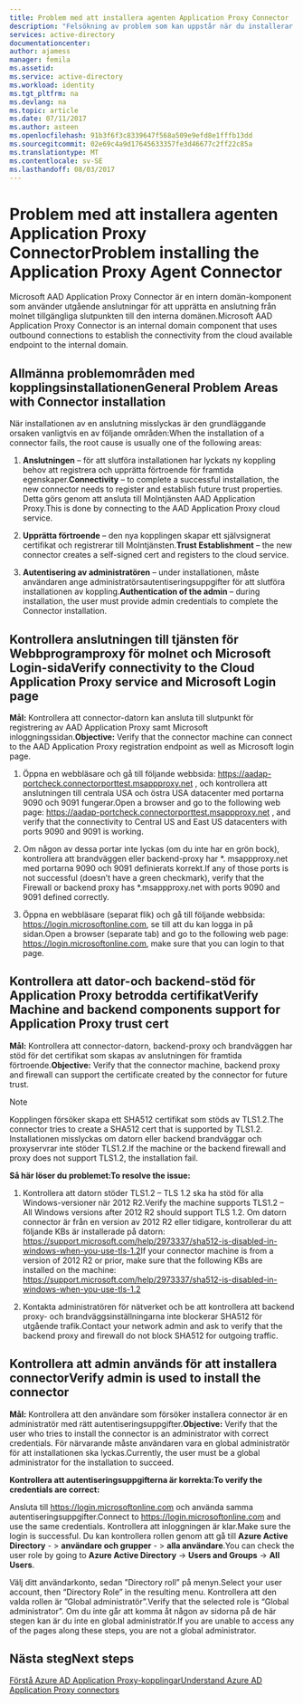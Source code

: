 ```yaml
---
title: Problem med att installera agenten Application Proxy Connector | Microsoft Docs
description: "Felsökning av problem som kan uppstår när du installerar agenten Application Proxy Connector"
services: active-directory
documentationcenter: 
author: ajamess
manager: femila
ms.assetid: 
ms.service: active-directory
ms.workload: identity
ms.tgt_pltfrm: na
ms.devlang: na
ms.topic: article
ms.date: 07/11/2017
ms.author: asteen
ms.openlocfilehash: 91b3f6f3c8339647f568a509e9efd8e1fffb13dd
ms.sourcegitcommit: 02e69c4a9d17645633357fe3d46677c2ff22c85a
ms.translationtype: MT
ms.contentlocale: sv-SE
ms.lasthandoff: 08/03/2017
---
```

# <a name="problem-installing-the-application-proxy-agent-connector"></a><span data-ttu-id="73014-103">Problem med att installera agenten Application Proxy Connector</span><span class="sxs-lookup"><span data-stu-id="73014-103">Problem installing the Application Proxy Agent Connector</span></span>

<span data-ttu-id="73014-104">Microsoft AAD Application Proxy Connector är en intern domän-komponent som använder utgående anslutningar för att upprätta en anslutning från molnet tillgängliga slutpunkten till den interna domänen.</span><span class="sxs-lookup"><span data-stu-id="73014-104">Microsoft AAD Application Proxy Connector is an internal domain component that uses outbound connections to establish the connectivity from the cloud available endpoint to the internal domain.</span></span>

## <a name="general-problem-areas-with-connector-installation"></a><span data-ttu-id="73014-105">Allmänna problemområden med kopplingsinstallationen</span><span class="sxs-lookup"><span data-stu-id="73014-105">General Problem Areas with Connector installation</span></span>

<span data-ttu-id="73014-106">När installationen av en anslutning misslyckas är den grundläggande orsaken vanligtvis en av följande områden:</span><span class="sxs-lookup"><span data-stu-id="73014-106">When the installation of a connector fails, the root cause is usually one of the following areas:</span></span>

1.  <span data-ttu-id="73014-107">**Anslutningen** – för att slutföra installationen har lyckats ny koppling behov att registrera och upprätta förtroende för framtida egenskaper.</span><span class="sxs-lookup"><span data-stu-id="73014-107">**Connectivity** – to complete a successful installation, the new connector needs to register and establish future trust properties.</span></span> <span data-ttu-id="73014-108">Detta görs genom att ansluta till Molntjänsten AAD Application Proxy.</span><span class="sxs-lookup"><span data-stu-id="73014-108">This is done by connecting to the AAD Application Proxy cloud service.</span></span>

2.  <span data-ttu-id="73014-109">**Upprätta förtroende** – den nya kopplingen skapar ett självsignerat certifikat och registrerar till Molntjänsten.</span><span class="sxs-lookup"><span data-stu-id="73014-109">**Trust Establishment** – the new connector creates a self-signed cert and registers to the cloud service.</span></span>

3.  <span data-ttu-id="73014-110">**Autentisering av administratören** – under installationen, måste användaren ange administratörsautentiseringsuppgifter för att slutföra installationen av koppling.</span><span class="sxs-lookup"><span data-stu-id="73014-110">**Authentication of the admin** – during installation, the user must provide admin credentials to complete the Connector installation.</span></span>

## <a name="verify-connectivity-to-the-cloud-application-proxy-service-and-microsoft-login-page"></a><span data-ttu-id="73014-111">Kontrollera anslutningen till tjänsten för Webbprogramproxy för molnet och Microsoft Login-sida</span><span class="sxs-lookup"><span data-stu-id="73014-111">Verify connectivity to the Cloud Application Proxy service and Microsoft Login page</span></span>

<span data-ttu-id="73014-112">**Mål:** Kontrollera att connector-datorn kan ansluta till slutpunkt för registrering av AAD Application Proxy samt Microsoft inloggningssidan.</span><span class="sxs-lookup"><span data-stu-id="73014-112">**Objective:** Verify that the connector machine can connect to the AAD Application Proxy registration endpoint as well as Microsoft login page.</span></span>

1.  <span data-ttu-id="73014-113">Öppna en webbläsare och gå till följande webbsida: <https://aadap-portcheck.connectorporttest.msappproxy.net> , och kontrollera att anslutningen till centrala USA och östra USA datacenter med portarna 9090 och 9091 fungerar.</span><span class="sxs-lookup"><span data-stu-id="73014-113">Open a browser and go to the following web page: <https://aadap-portcheck.connectorporttest.msappproxy.net> , and verify that the connectivity to Central US and East US datacenters with ports 9090 and 9091 is working.</span></span>

2.  <span data-ttu-id="73014-114">Om någon av dessa portar inte lyckas (om du inte har en grön bock), kontrollera att brandväggen eller backend-proxy har \*. msappproxy.net med portarna 9090 och 9091 definierats korrekt.</span><span class="sxs-lookup"><span data-stu-id="73014-114">If any of those ports is not successful (doesn’t have a green checkmark), verify that the Firewall or backend proxy has \*.msappproxy.net with ports 9090 and 9091 defined correctly.</span></span>

3.  <span data-ttu-id="73014-115">Öppna en webbläsare (separat flik) och gå till följande webbsida: <https://login.microsoftonline.com>, se till att du kan logga in på sidan.</span><span class="sxs-lookup"><span data-stu-id="73014-115">Open a browser (separate tab) and go to the following web page: <https://login.microsoftonline.com>, make sure that you can login to that page.</span></span>

## <a name="verify-machine-and-backend-components-support-for-application-proxy-trust-cert"></a><span data-ttu-id="73014-116">Kontrollera att dator-och backend-stöd för Application Proxy betrodda certifikat</span><span class="sxs-lookup"><span data-stu-id="73014-116">Verify Machine and backend components support for Application Proxy trust cert</span></span>

<span data-ttu-id="73014-117">**Mål:** Kontrollera att connector-datorn, backend-proxy och brandväggen har stöd för det certifikat som skapas av anslutningen för framtida förtroende.</span><span class="sxs-lookup"><span data-stu-id="73014-117">**Objective:** Verify that the connector machine, backend proxy and firewall can support the certificate created by the connector for future trust.</span></span>

>[!NOTE]
><span data-ttu-id="73014-118">Kopplingen försöker skapa ett SHA512 certifikat som stöds av TLS1.2.</span><span class="sxs-lookup"><span data-stu-id="73014-118">The connector tries to create a SHA512 cert that is supported by TLS1.2.</span></span> <span data-ttu-id="73014-119">Installationen misslyckas om datorn eller backend brandväggar och proxyservrar inte stöder TLS1.2.</span><span class="sxs-lookup"><span data-stu-id="73014-119">If the machine or the backend firewall and proxy does not support TLS1.2, the installation fail.</span></span>
>
>

<span data-ttu-id="73014-120">**Så här löser du problemet:**</span><span class="sxs-lookup"><span data-stu-id="73014-120">**To resolve the issue:**</span></span>

1.  <span data-ttu-id="73014-121">Kontrollera att datorn stöder TLS1.2 – TLS 1.2 ska ha stöd för alla Windows-versioner när 2012 R2.</span><span class="sxs-lookup"><span data-stu-id="73014-121">Verify the machine supports TLS1.2 – All Windows versions after 2012 R2 should support TLS 1.2.</span></span> <span data-ttu-id="73014-122">Om datorn connector är från en version av 2012 R2 eller tidigare, kontrollerar du att följande KBs är installerade på datorn: <https://support.microsoft.com/help/2973337/sha512-is-disabled-in-windows-when-you-use-tls-1.2></span><span class="sxs-lookup"><span data-stu-id="73014-122">If your connector machine is from a version of 2012 R2 or prior, make sure that the following KBs are installed on the machine: <https://support.microsoft.com/help/2973337/sha512-is-disabled-in-windows-when-you-use-tls-1.2></span></span>

2.  <span data-ttu-id="73014-123">Kontakta administratören för nätverket och be att kontrollera att backend proxy- och brandväggsinställningarna inte blockerar SHA512 för utgående trafik.</span><span class="sxs-lookup"><span data-stu-id="73014-123">Contact your network admin and ask to verify that the backend proxy and firewall do not block SHA512 for outgoing traffic.</span></span>

## <a name="verify-admin-is-used-to-install-the-connector"></a><span data-ttu-id="73014-124">Kontrollera att admin används för att installera connector</span><span class="sxs-lookup"><span data-stu-id="73014-124">Verify admin is used to install the connector</span></span>

<span data-ttu-id="73014-125">**Mål:** Kontrollera att den användare som försöker installera connector är en administratör med rätt autentiseringsuppgifter.</span><span class="sxs-lookup"><span data-stu-id="73014-125">**Objective:** Verify that the user who tries to install the connector is an administrator with correct credentials.</span></span> <span data-ttu-id="73014-126">För närvarande måste användaren vara en global administratör för att installationen ska lyckas.</span><span class="sxs-lookup"><span data-stu-id="73014-126">Currently, the user must be a global administrator for the installation to succeed.</span></span>

<span data-ttu-id="73014-127">**Kontrollera att autentiseringsuppgifterna är korrekta:**</span><span class="sxs-lookup"><span data-stu-id="73014-127">**To verify the credentials are correct:**</span></span>

<span data-ttu-id="73014-128">Ansluta till <https://login.microsoftonline.com> och använda samma autentiseringsuppgifter.</span><span class="sxs-lookup"><span data-stu-id="73014-128">Connect to <https://login.microsoftonline.com> and use the same credentials.</span></span> <span data-ttu-id="73014-129">Kontrollera att inloggningen är klar.</span><span class="sxs-lookup"><span data-stu-id="73014-129">Make sure the login is successful.</span></span> <span data-ttu-id="73014-130">Du kan kontrollera rollen genom att gå till **Azure Active Directory**  - &gt; **användare och grupper**  - &gt; **alla användare**.</span><span class="sxs-lookup"><span data-stu-id="73014-130">You can check the user role by going to **Azure Active Directory** -&gt; **Users and Groups** -&gt; **All Users**.</span></span> 

<span data-ttu-id="73014-131">Välj ditt användarkonto, sedan ”Directory roll” på menyn.</span><span class="sxs-lookup"><span data-stu-id="73014-131">Select your user account, then “Directory Role” in the resulting menu.</span></span> <span data-ttu-id="73014-132">Kontrollera att den valda rollen är ”Global administratör”.</span><span class="sxs-lookup"><span data-stu-id="73014-132">Verify that the selected role is “Global administrator”.</span></span> <span data-ttu-id="73014-133">Om du inte går att komma åt någon av sidorna på de här stegen kan är du inte en global administratör.</span><span class="sxs-lookup"><span data-stu-id="73014-133">If you are unable to access any of the pages along these steps, you are not a global administrator.</span></span>

## <a name="next-steps"></a><span data-ttu-id="73014-134">Nästa steg</span><span class="sxs-lookup"><span data-stu-id="73014-134">Next steps</span></span>
[<span data-ttu-id="73014-135">Förstå Azure AD Application Proxy-kopplingar</span><span class="sxs-lookup"><span data-stu-id="73014-135">Understand Azure AD Application Proxy connectors</span></span>](application-proxy-understand-connectors.md)
